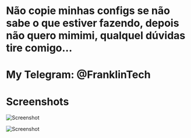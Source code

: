# Não copie minhas configs se não sabe o que estiver fazendo, depois não quero mimimi, qualquel dúvidas tire comigo...
# My Telegram: @FranklinTech
# Screenshots

![Screenshot](https://github.com/fffranks/dotfiles/blob/master/imagens/Logo2.png)

![Screenshot](https://github.com/fffranks/dotfiles/blob/master/imagens/Print1.png)
